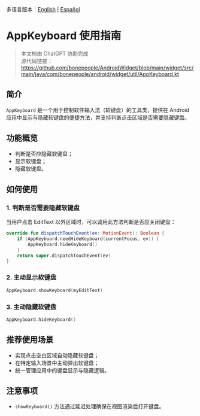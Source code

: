 多语言版本：[English](./README.md) | [Español](./README.es-ES.md)

# AppKeyboard 使用指南

> 本文档由 ChatGPT 协助完成  
> 源代码链接：https://github.com/bonepeople/AndroidWidget/blob/main/widget/src/main/java/com/bonepeople/android/widget/util/AppKeyboard.kt

## 简介

`AppKeyboard` 是一个用于控制软件输入法（软键盘）的工具类，提供在 Android 应用中显示与隐藏软键盘的便捷方法，并支持判断点击区域是否需要隐藏键盘。

## 功能概览

- 判断是否应隐藏软键盘；
- 显示软键盘；
- 隐藏软键盘。

## 如何使用

### 1. 判断是否需要隐藏软键盘

当用户点击 EditText 以外区域时，可以调用此方法判断是否应关闭键盘：

```kotlin
override fun dispatchTouchEvent(ev: MotionEvent): Boolean {
    if (AppKeyboard.needHideKeyboard(currentFocus, ev)) {
        AppKeyboard.hideKeyboard()
    }
    return super.dispatchTouchEvent(ev)
}
```

### 2. 主动显示软键盘

```kotlin
AppKeyboard.showKeyboard(myEditText)
```

### 3. 主动隐藏软键盘

```kotlin
AppKeyboard.hideKeyboard()
```

## 推荐使用场景

- 实现点击空白区域自动隐藏软键盘；
- 在特定输入场景中主动弹出软键盘；
- 统一管理应用中的键盘显示与隐藏逻辑。

## 注意事项

- `showKeyboard()` 方法通过延迟处理确保在视图渲染后打开键盘。